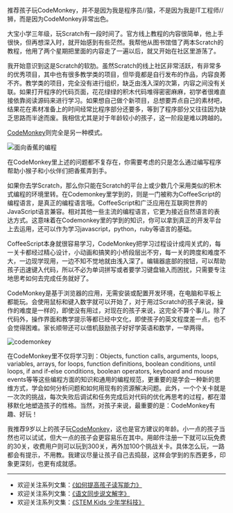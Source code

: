 推荐孩子玩CodeMonkey，并不是因为我是程序员//猿，不是因为我是IT工程师//狮，而是因为CodeMonkey非常出色。

大宝小学三年级，玩Scratch有一段时间了。官方线上教程的内容很简单，他上手很快，但再想深入时，就开始感到有些茫然。我帮他从图书馆借了两本Scratch的教程，他用了两个星期把里面的内容走了一遍以后，就又开始在社区里游荡了。

我开始意识到这是Scratch的软肋。虽然Scratch的线上社区非常活跃，有非常多的优秀项目，其中也有很多教学类的项目，但毕竟都是自行发布的作品，内容良莠不齐。教学类的项目，完全没有进行组织，缺乏由浅入深的次第，内容之间没有关联。如果打开程序的代码页面，花花绿绿的积木代码堆得密密麻麻，初学者很难直接依靠阅读源码来进行学习。如果想自己做个新项目，总想要弄点自己的素材吧，结果花在素材准备上的时间经常比程序部分还要多，等到了程序部分又往往因为缺乏思路而半途而废。我相信尤其是对于年龄较小的孩子，这一阶段是难以跨越的。

[CodeMonkey](www.playcodemonkey.com)则完全是另一种模式。

![面向香蕉的编程](http://upload-images.jianshu.io/upload_images/275449-836fab4959ef1eb8.jpeg?imageMogr2/auto-orient/strip%7CimageView2/2/w/1240)

在CodeMonkey里上述的问题都不复存在，你需要考虑的只是怎么通过编写程序帮助小猴子和小伙伴们把香蕉弄到手。

如果你去学Scratch，那么你只能在Scratch的平台上或少数几个采用类似的积木式编程的环境里转。在Codemonkey里学到的，则是一门被称为CoffeeScript的编程语言，是真正的编程语言哦。CoffeeScript和广泛应用在互联网世界的JavaScript语言兼容。相对其他一些主流的编程语言，它更为接近自然语言的表达方式。这意味着在Codemonkey里的学到的知识，你可以拿到真正的开发平台上去运用，还可以作为学习javascript，python，ruby等语言的基础。

CoffeeScript本身就很容易学习，CodeMonkey把学习过程设计成闯关式的，每一关卡都经过精心设计，小动画和搞笑的小桥段层出不穷，每一关的跨度和难度不大，一边现学现用，一边不知不觉地就由浅入深了。编辑器底部的按钮，可以帮助孩子迅速键入代码，所以不必为单词拼写或者要学习键盘输入而困扰，只需要专注地思考如何去完成任务就好了。

CodeMonkey是基于浏览器的应用，无需安装或配置开发环境，在电脑和平板上都能玩。会使用鼠标和键入数字就可以开始了，对于用过Scratch的孩子来说，操作的难度是一样的，即使没有用过，对现在的孩子来说，这完全不算个事儿。除了代码外，操作界面和教学提示等都已经中文化，即使孩子的英文程度差一点，也不会觉得困难。家长顺带还可以借机鼓励孩子好好学英语和数学，一举两得。

![codemonkey](http://upload-images.jianshu.io/upload_images/275449-fe057dda4514fc6e.jpg?imageMogr2/auto-orient/strip%7CimageView2/2/w/1240)

在CodeMonkey里不仅将学习到：Objects, function calls, arguments, loops, variables, arrays, for loops, function definitions, boolean conditions, until loops, if and if-else conditions, boolean operators, keyboard and mouse events等等这些编程方面的知识和通用的编程规范，更重要的是学会一种新的思维方式，学会如何分析问题和如何用现有的资源解决问题。此外，一个个关卡就是一次次的挑战，每次失败后调试和任务完成后对代码的优化再思考的过程，都在潜移默化地塑造孩子的性格。当然，对孩子来说，最重要的是：CodeMonkey有趣、好玩！

我推荐9岁以上的孩子玩[CodeMonkey](www.playcodemonkey.com)，这也是官方建议的年龄。小一点的孩子当然也可以试试，但大一点的孩子会更容易乐在其中。用邮件注册一下就可以玩免费的30关，收费用户则可以玩到300关，再外加100个挑战关卡。具体怎么玩，一路都会有提示，不用教。我建议尽量让孩子自己去捣鼓，这样会学到的东西更多，印象更深刻，也更有成就感。


-------
* 欢迎关注系列文集：[《如何提高孩子读写能力》](http://www.jianshu.com/nb/8869173)
* 欢迎关注系列文集：[《语文同步说文解字》](http://www.jianshu.com/notebooks/6718880)
* 欢迎关注系列文集：[《STEM Kids 少年学科技》](http://www.jianshu.com/nb/10476879)
